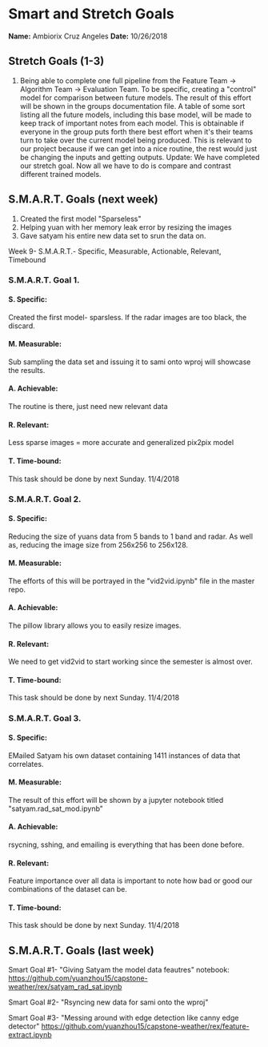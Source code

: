 # Smart and Stretch Goals

**Name:** Ambiorix Cruz Angeles
**Date:** 10/26/2018

## Stretch Goals (1-3)

1. Being able to complete one full pipeline from the Feature Team -> Algorithm Team -> Evaluation Team. To be specific, creating a "control" model for comparison between future models. The result of this effort will be shown in the groups documentation file. A table of some sort listing all the future models, including this base model, will be made to keep track of important notes from each model. This is obtainable if everyone in the group puts forth there best effort when it's their teams turn to take over the current model being produced. This is relevant to our project because if we can get into a nice routine, the rest would just be changing the inputs and getting outputs.
Update: We have completed our stretch goal. Now all we have to do is compare and contrast different trained models.


## S.M.A.R.T. Goals (next week)

1. Created the first model "Sparseless"
2. Helping yuan with her memory leak error by resizing the images
3. Gave satyam his entire new data set to srun the data on.

Week 9- S.M.A.R.T.- Specific, Measurable, Actionable, Relevant, Timebound

### S.M.A.R.T. Goal 1.

#### S. Specific:
Created the first model- sparsless. If the radar images are too black, the discard.

#### M. Measurable: 
Sub sampling the data set and issuing it to sami onto wproj will showcase the results.

#### A. Achievable:
The routine is there, just need new relevant data

#### R. Relevant:
Less sparse images = more accurate and generalized pix2pix model

#### T. Time-bound:
This task should be done by next Sunday. 11/4/2018

### S.M.A.R.T. Goal 2.

#### S. Specific:
Reducing the size of yuans data from 5 bands to 1 band and radar. As well as, reducing the image size from 256x256 to 256x128.

#### M. Measurable:
The efforts of this will be portrayed in the "vid2vid.ipynb" file in the master repo.

#### A. Achievable:
The pillow library allows you to easily resize images.

#### R. Relevant:
We need to get vid2vid to start working since the semester is almost over.

#### T. Time-bound:
This task should be done by next Sunday. 11/4/2018

### S.M.A.R.T. Goal 3.

#### S. Specific:
EMailed Satyam his own dataset containing 1411 instances of data that correlates.

#### M. Measurable:
The result of this effort will be shown by a jupyter notebook titled "satyam.rad_sat_mod.ipynb"

#### A. Achievable:
rsycning, sshing, and emailing is everything that has been done before.

#### R. Relevant:
Feature importance over all data is important to note how bad or good our combinations of the dataset can be.

#### T. Time-bound:
This task should be done by next Sunday. 11/4/2018 

## S.M.A.R.T. Goals (last week)

Smart Goal #1- "Giving Satyam the model data feautres" notebook:
https://github.com/yuanzhou15/capstone-weather/rex/satyam_rad_sat.ipynb

Smart Goal #2- "Rsyncing new data for sami onto the wproj"

Smart Goal #3- "Messing around with edge detection like canny edge detector" https://github.com/yuanzhou15/capstone-weather/rex/feature-extract.ipynb